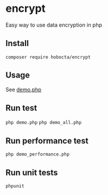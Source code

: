 # encrypt
Easy way to use data encryption in php

## Install
`composer require hobocta/encrypt`

## Usage
See [demo.php](demo.php)

## Run test
`php demo.php`
`php demo_all.php`

## Run performance test
`php demo_performance.php`

## Run unit tests
`phpunit`
